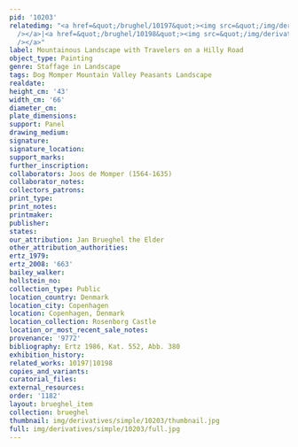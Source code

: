 ```yaml
---
pid: '10203'
relatedimg: "<a href=&quot;/brughel/10197&quot;><img src=&quot;/img/derivatives/simple/10197/thumbnail.jpg&quot;
  /></a>|<a href=&quot;/brughel/10198&quot;><img src=&quot;/img/derivatives/simple/10198/thumbnail.jpg&quot;
  /></a>"
label: Mountainous Landscape with Travelers on a Hilly Road
object_type: Painting
genre: Staffage in Landscape
tags: Dog Momper Mountain Valley Peasants Landscape
realdate: 
height_cm: '43'
width_cm: '66'
diameter_cm: 
plate_dimensions: 
support: Panel
drawing_medium: 
signature: 
signature_location: 
support_marks: 
further_inscription: 
collaborators: Joos de Momper (1564-1635)
collaborator_notes: 
collectors_patrons: 
print_type: 
print_notes: 
printmaker: 
publisher: 
states: 
our_attribution: Jan Brueghel the Elder
other_attribution_authorities: 
ertz_1979: 
ertz_2008: '663'
bailey_walker: 
hollstein_no: 
collection_type: Public
location_country: Denmark
location_city: Copenhagen
location: Copenhagen, Denmark
location_collection: Rosenborg Castle
location_or_most_recent_sale_notes: 
provenance: '9772'
bibliography: Ertz 1986, Kat. 552, Abb. 380
exhibition_history: 
related_works: 10197|10198
copies_and_variants: 
curatorial_files: 
external_resources: 
order: '1182'
layout: brueghel_item
collection: brueghel
thumbnail: img/derivatives/simple/10203/thumbnail.jpg
full: img/derivatives/simple/10203/full.jpg
---
```


